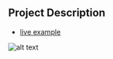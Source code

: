 ## Project Description

* [live example](https://tae898.github.io/website-templates/drifting/)

![alt text](https://github.com/learning-zone/Website-Templates/blob/master/assets/drifting.png "drifting")

